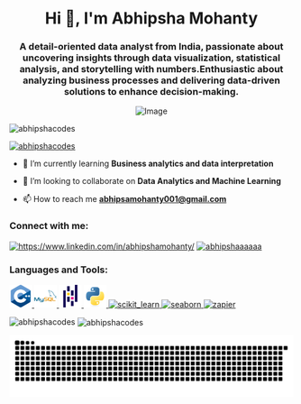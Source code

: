 <h1 align="center">Hi 👋, I'm Abhipsha Mohanty</h1>
<h3 align="center">A detail-oriented data analyst from India, passionate about uncovering insights through data visualization, statistical analysis, and storytelling with numbers.Enthusiastic about analyzing business processes and delivering data-driven solutions to enhance decision-making.</h3>


<div align="center">
  <img src="https://github.com/user-attachments/assets/c9b667d7-a675-4b77-9279-af8437e41730" alt="Image" />
</div>


<p align="left"> <img src="https://komarev.com/ghpvc/?username=abhipshacodes&label=Profile%20views&color=0e75b6&style=flat" alt="abhipshacodes" /> </p>

<p align="left"> <a href="https://github.com/ryo-ma/github-profile-trophy"><img src="https://github-profile-trophy.vercel.app/?username=abhipshacodes" alt="abhipshacodes" /></a> </p>

- 🌱 I’m currently learning **Business analytics and data interpretation**

- 👯 I’m looking to collaborate on **Data Analytics and Machine Learning**

- 📫 How to reach me **abhipsamohanty001@gmail.com**

<h3 align="left">Connect with me:</h3>
<p align="left">
<a href="https://linkedin.com/in/https://www.linkedin.com/in/abhipshamohanty/" target="blank"><img align="center" src="https://raw.githubusercontent.com/rahuldkjain/github-profile-readme-generator/master/src/images/icons/Social/linked-in-alt.svg" alt="https://www.linkedin.com/in/abhipshamohanty/" height="30" width="40" /></a>
<a href="https://kaggle.com/abhipshaaaaaa" target="blank"><img align="center" src="https://raw.githubusercontent.com/rahuldkjain/github-profile-readme-generator/master/src/images/icons/Social/kaggle.svg" alt="abhipshaaaaaa" height="30" width="40" /></a>
</p>

<h3 align="left">Languages and Tools:</h3>
<p align="left"> <a href="https://www.w3schools.com/cpp/" target="_blank" rel="noreferrer"> <img src="https://raw.githubusercontent.com/devicons/devicon/master/icons/cplusplus/cplusplus-original.svg" alt="cplusplus" width="40" height="40"/> </a> <a href="https://www.mysql.com/" target="_blank" rel="noreferrer"> <img src="https://raw.githubusercontent.com/devicons/devicon/master/icons/mysql/mysql-original-wordmark.svg" alt="mysql" width="40" height="40"/> </a> <a href="https://pandas.pydata.org/" target="_blank" rel="noreferrer"> <img src="https://raw.githubusercontent.com/devicons/devicon/2ae2a900d2f041da66e950e4d48052658d850630/icons/pandas/pandas-original.svg" alt="pandas" width="40" height="40"/> </a> <a href="https://www.python.org" target="_blank" rel="noreferrer"> <img src="https://raw.githubusercontent.com/devicons/devicon/master/icons/python/python-original.svg" alt="python" width="40" height="40"/> </a> <a href="https://scikit-learn.org/" target="_blank" rel="noreferrer"> <img src="https://upload.wikimedia.org/wikipedia/commons/0/05/Scikit_learn_logo_small.svg" alt="scikit_learn" width="40" height="40"/> </a> <a href="https://seaborn.pydata.org/" target="_blank" rel="noreferrer"> <img src="https://seaborn.pydata.org/_images/logo-mark-lightbg.svg" alt="seaborn" width="40" height="40"/> </a> <a href="https://zapier.com" target="_blank" rel="noreferrer"> <img src="https://www.vectorlogo.zone/logos/zapier/zapier-icon.svg" alt="zapier" width="40" height="40"/> </a> </p>

<p><img align="left" src="https://github-readme-stats.vercel.app/api/top-langs?username=abhipshacodes&show_icons=true&locale=en&layout=compact" alt="abhipshacodes" /></p>

<p>&nbsp;<img align="center" src="https://github-readme-stats.vercel.app/api?username=abhipshacodes&show_icons=true&locale=en" alt="abhipshacodes" /></p>

<div align="center">
  <img src="https://github.com/Abhipshacodes/Abhipshacodes/blob/output/github-snake-dark.svg" alt="Snake animation" />
</div>



